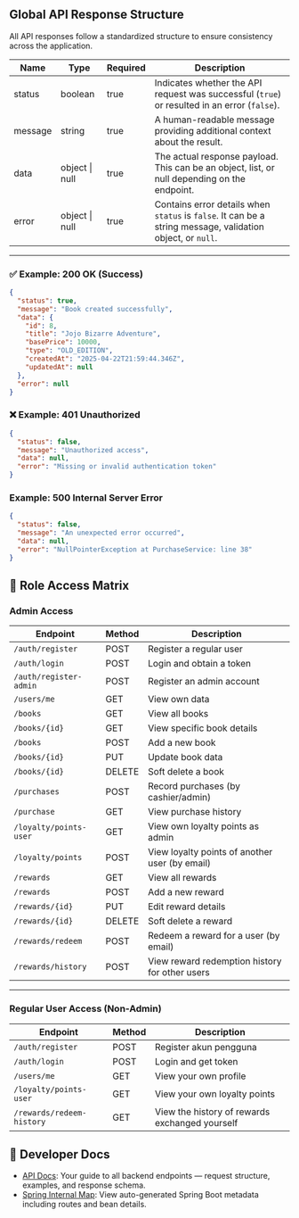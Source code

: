 ## Global API Response Structure

All API responses follow a standardized structure to ensure consistency across the application.

| Name    | Type           | Required | Description                                                                                                |
|---------|----------------|----------|------------------------------------------------------------------------------------------------------------|
| status  | boolean        | true     | Indicates whether the API request was successful (`true`) or resulted in an error (`false`).               |
| message | string         | true     | A human-readable message providing additional context about the result.                                    |
| data    | object \| null | true     | The actual response payload. This can be an object, list, or null depending on the endpoint.               |
| error   | object \| null | true     | Contains error details when `status` is `false`. It can be a string message, validation object, or `null`. |

---

### ✅ Example: 200 OK (Success)

```json
{
  "status": true,
  "message": "Book created successfully",
  "data": {
    "id": 8,
    "title": "Jojo Bizarre Adventure",
    "basePrice": 10000,
    "type": "OLD_EDITION",
    "createdAt": "2025-04-22T21:59:44.346Z",
    "updatedAt": null
  },
  "error": null
}
```

### ❌ Example: 401 Unauthorized

```json
{
  "status": false,
  "message": "Unauthorized access",
  "data": null,
  "error": "Missing or invalid authentication token"
}
```

### Example: 500 Internal Server Error

```json
{
  "status": false,
  "message": "An unexpected error occurred",
  "data": null,
  "error": "NullPointerException at PurchaseService: line 38"
}

```

## 📌 Role Access Matrix

### Admin Access

| **Endpoint**           | **Method** | **Description**                                |
|------------------------|------------|------------------------------------------------|
| `/auth/register`       | POST       | Register a regular user                        |
| `/auth/login`          | POST       | Login and obtain a token                       |
| `/auth/register-admin` | POST       | Register an admin account                      |
| `/users/me`            | GET        | View own data                                  |
| `/books`               | GET        | View all books                                 |
| `/books/{id}`          | GET        | View specific book details                     |
| `/books`               | POST       | Add a new book                                 |
| `/books/{id}`          | PUT        | Update book data                               |
| `/books/{id}`          | DELETE     | Soft delete a book                             |
| `/purchases`           | POST       | Record purchases (by cashier/admin)            |
| `/purchase`            | GET        | View purchase history                          |
| `/loyalty/points-user` | GET        | View own loyalty points as admin               |
| `/loyalty/points`      | POST       | View loyalty points of another user (by email) |
| `/rewards`             | GET        | View all rewards                               |
| `/rewards`             | POST       | Add a new reward                               |
| `/rewards/{id}`        | PUT        | Edit reward details                            |
| `/rewards/{id}`        | DELETE     | Soft delete a reward                           |
| `/rewards/redeem`      | POST       | Redeem a reward for a user (by email)          |
| `/rewards/history`     | POST       | View reward redemption history for other users |

---

### Regular User Access (Non-Admin)

| Endpoint                  | Method | Description                                    |
|---------------------------|--------|------------------------------------------------|
| `/auth/register`          | POST   | Register akun pengguna                         |
| `/auth/login`             | POST   | Login and get token                            |
| `/users/me`               | GET    | View your own profile                          |
| `/loyalty/points-user`    | GET    | View your own loyalty points                   |
| `/rewards/redeem-history` | GET    | View the history of rewards exchanged yourself |


## 📑 Developer Docs

- [API Docs](ApiDocumentation.md): Your guide to all backend endpoints — request structure, examples, and response schema.
- [Spring Internal Map](HELP.md): View auto-generated Spring Boot metadata including routes and bean details.

